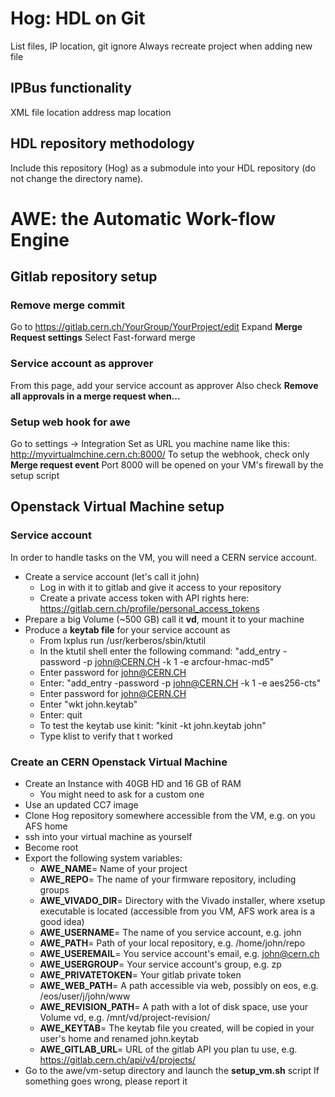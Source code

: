 # Hog: HDL on Git
List files, IP location, git ignore 
Always recreate project when adding new file

## IPBus functionality
XML file location
address map location

## HDL repository methodology
Include this repository (Hog) as a submodule into your HDL repository (do not change the directory name).


# AWE: the Automatic Work-flow Engine
## Gitlab repository setup
### Remove merge commit
Go to https://gitlab.cern.ch/YourGroup/YourProject/edit
Expand __Merge Request settings__ 
Select Fast-forward merge

### Service account as approver
From this page, add your service account as approver
Also check __Remove all approvals in a merge request when...__

### Setup web hook for awe
Go to settings -> Integration
Set as URL you machine name like this: http://myvirtualmchine.cern.ch:8000/
To setup the webhook, check only __Merge request event__
Port 8000 will be opened on your VM's firewall by the setup script

## Openstack Virtual Machine setup
### Service account
In order to handle tasks on the VM, you will need a CERN service account.
- Create a service account (let's call it john)
  - Log in with it to gitlab and give it access to your repository
  - Create a private access token with API rights here: https://gitlab.cern.ch/profile/personal_access_tokens
- Prepare a big Volume (~500 GB) call it __vd__, mount it to your machine
- Produce a __keytab file__ for your service account as
    - From lxplus run /usr/kerberos/sbin/ktutil
    - In the ktutil shell enter the following command: "add_entry -password -p john@CERN.CH -k 1 -e arcfour-hmac-md5"
    - Enter password for john@CERN.CH 
    - Enter:  "add_entry -password -p john@CERN.CH -k 1 -e aes256-cts"
    - Enter password for john@CERN.CH
    - Enter "wkt john.keytab"
    - Enter: quit
    - To test the keytab use kinit: "kinit -kt john.keytab john"
    - Type klist to verify that t worked

### Create an CERN Openstack Virtual Machine
- Create an Instance with 40GB HD and 16 GB of RAM
    - You might need to ask for a custom one 
- Use an updated CC7 image
- Clone Hog repository somewhere accessible from the VM, e.g. on you AFS home
- ssh into your virtual machine as yourself
- Become root
- Export the following system variables:
  - __AWE\_NAME__= Name of your project
  - __AWE\_REPO__= The name of your firmware repository, including groups
  - __AWE\_VIVADO\_DIR__= Directory with the Vivado installer, where xsetup executable is located (accessible from you VM, AFS work area is a good idea)
  - __AWE_USERNAME__= The name of you service account, e.g. john
  - __AWE\_PATH__= Path of your local repository, e.g. /home/john/repo
  - __AWE\_USEREMAIL__= You service account's email, e.g. john@cern.ch
  - __AWE\_USERGROUP__= Your service account's group, e.g. zp
  - __AWE\_PRIVATETOKEN__= Your gitlab private token
  - __AWE\_WEB\_PATH__= A path accessible via web, possibly on eos, e.g. /eos/user/j/john/www
  - __AWE_REVISION_PATH__= A path with a lot of disk space, use your Volume vd, e.g. /mnt/vd/project-revision/
  - __AWE_KEYTAB__= The keytab file you created, will be copied in your user's home and renamed john.keytab
  - __AWE_GITLAB_URL__= URL of the gitlab API you plan tu use, e.g. https://gitlab.cern.ch/api/v4/projects/
- Go to the awe/vm-setup directory and launch the __setup\_vm.sh__ script
If something goes wrong, please report it